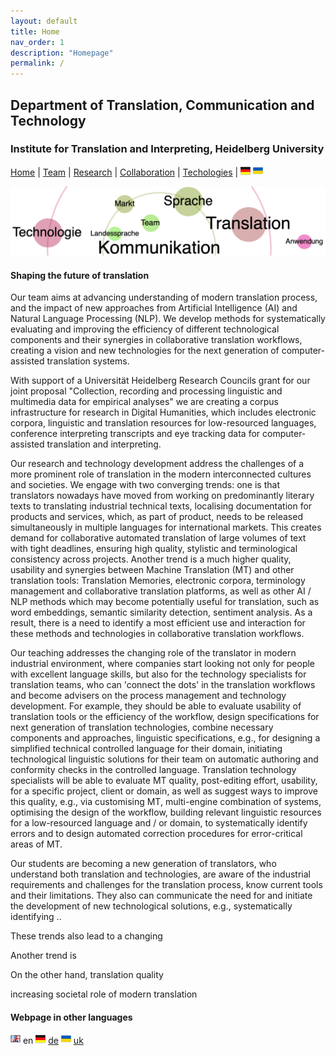 ```yaml
---
layout: default
title: Home
nav_order: 1
description: "Homepage"
permalink: /
---
```


## Department of Translation, Communication and Technology
### Institute for Translation and Interpreting, Heidelberg University


[Home](index.md) | [Team](people.md) | [Research](research.md) | [Collaboration](collaboration.md) | [Techologies](techlabs.md) | [![Image](de_l_flag.png)](de_index.html) [![Image](uk_l_flag.png)](uk_index.html)

![Image](/assets/img/A4TCT-logo02-22.12.50.png)


#### Shaping the future of translation

Our team aims at advancing understanding of modern translation process, and the impact of new approaches from Artificial Intelligence (AI) and Natural Language Processing (NLP). We develop methods for systematically evaluating and improving the efficiency of different technological components and their synergies in collaborative translation workflows, creating a vision and new technologies for the next generation of computer-assisted translation systems.

With support of a Universität Heidelberg Research Councils grant for our joint proposal "Collection, recording and processing linguistic and multimedia data for empirical analyses" we are creating a corpus infrastructure for research in Digital Humanities, which includes electronic corpora, linguistic and translation resources for low-resourced languages, conference interpreting transcripts and eye tracking data for computer-assisted translation and interpreting.

Our research and technology development address the challenges of a more prominent role of translation in the modern interconnected cultures and societies. We engage with two converging trends: one is that translators nowadays have moved from working on predominantly literary texts to translating industrial technical texts, localising documentation for products and services, which, as part of product, needs to be released simultaneously in multiple languages for international markets. This creates demand for collaborative automated translation of large volumes of text with tight deadlines, ensuring high quality, stylistic and terminological consistency across projects. Another trend is a much higher quality, usability and synergies between Machine Translation (MT) and other translation tools: Translation Memories, electronic corpora, terminology management and collaborative translation platforms, as well as other AI / NLP methods which may become potentially useful for translation, such as word embeddings, semantic similarity detection, sentiment analysis. As a result, there is a need to identify a most efficient use and interaction for these methods and technologies in collaborative translation workflows.

Our teaching addresses the changing role of the translator in modern industrial environment, where companies start looking not only for people with excellent language skills, but also for the technology specialists for translation teams, who can 'connect the dots' in the translation workflows and become advisers on the process management and technology development. For example, they should be able to evaluate usability of translation tools or the efficiency of the workflow, design specifications for next generation of translation technologies, combine necessary components and approaches, linguistic specifications, e.g., for designing a simplified technical controlled language for their domain, initiating technological linguistic solutions for their team on automatic authoring and conformity checks in the controlled language. Translation technology specialists will be able to evaluate MT quality, post-editing effort, usability, for a specific project, client or domain, as well as suggest ways to improve this quality, e.g., via customising MT, multi-engine combination of systems, optimising the design of the workflow, building relevant linguistic resources for a low-resourced language and / or domain, to systematically identify errors and to design automated correction procedures for error-critical areas of MT.

Our students are becoming a new generation of translators, who understand both translation and technologies, are aware of the industrial requirements and challenges for the translation process, know current tools and their limitations. They also can communicate the need for and initiate the development of new technological solutions, e.g., systematically identifying ..


These trends also lead to a changing



Another trend is


On the other hand, translation quality




increasing societal role of modern translation





<!---
has been created with a vision to
of the impact of


methodology
specifications
requirements

Our research and industrial collaboration projects



on  translation practice: collaborative translation workflows

around our shared vision for research on modern translation technologies and their impact on translation practice.
 The goal is to advance understanding of the place of


has been founded in 2020 with an aim to develop understanding of the technological impact on translation process.
your comment goes here
and here
-->




#### Webpage in other languages

![Image](en_l_flag.png) en [![Image](de_l_flag.png)](de_index.html) [de](de_index.md) [![Image](uk_l_flag.png)](uk_index.html) [uk](uk_index.md)
